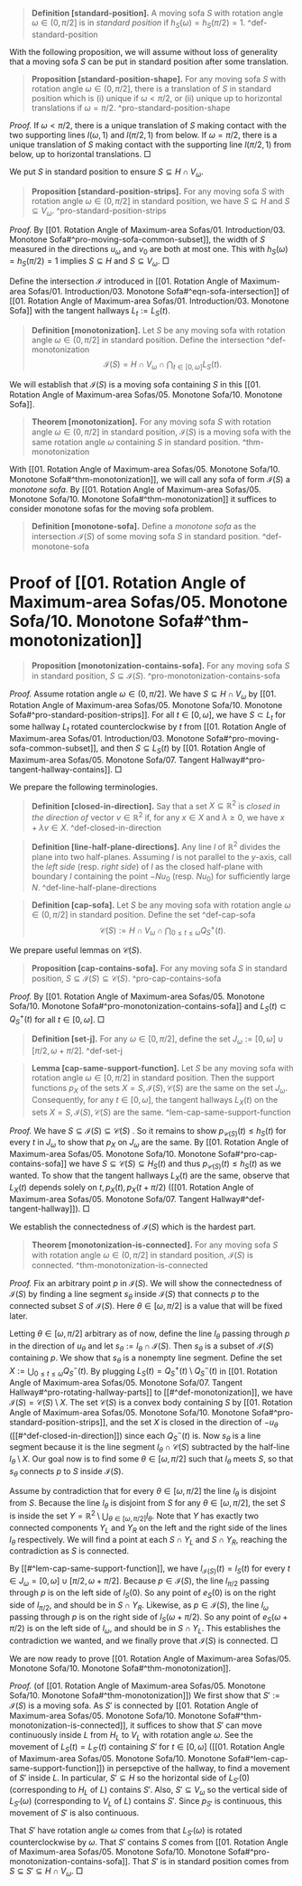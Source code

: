 > __Definition [standard-position].__ A moving sofa $S$ with rotation angle $\omega \in (0, \pi/2]$ is in _standard position_ if $h_S(\omega) = h_S(\pi/2) = 1$. ^def-standard-position

With the following proposition, we will assume without loss of generality that a moving sofa $S$ can be put in standard position after some translation.

> __Proposition [standard-position-shape].__ For any moving sofa $S$ with rotation angle $\omega \in (0, \pi/2]$, there is a translation of $S$ in standard position which is (i) unique if $\omega < \pi/2$, or (ii) unique up to horizontal translations if $\omega = \pi/2$. ^pro-standard-position-shape

_Proof._ If $\omega < \pi/2$, there is a unique translation of $S$ making contact with the two supporting lines $l(\omega, 1)$ and $l(\pi/2, 1)$ from below. If $\omega = \pi/2$, there is a unique translation of $S$ making contact with the supporting line $l(\pi/2, 1)$ from below, up to horizontal translations. □

We put $S$ in standard position to ensure $S \subseteq H \cap V_\omega$.

> __Proposition [standard-position-strips].__ For any moving sofa $S$ with rotation angle $\omega \in (0, \pi/2]$ in standard position, we have $S \subseteq H$ and $S \subseteq V_\omega$. ^pro-standard-position-strips

_Proof._ By [[01. Rotation Angle of Maximum-area Sofas/01. Introduction/03. Monotone Sofa#^pro-moving-sofa-common-subset]], the width of $S$ measured in the directions $u_{\omega}$ and $v_0$ are both at most one. This with $h_S(\omega) = h_S(\pi/2) = 1$ implies $S \subseteq H$ and $S \subseteq V_\omega$. □

Define the intersection $\mathcal{I}$ introduced in [[01. Rotation Angle of Maximum-area Sofas/01. Introduction/03. Monotone Sofa#^eqn-sofa-intersection]] of [[01. Rotation Angle of Maximum-area Sofas/01. Introduction/03. Monotone Sofa]] with the tangent hallways $L_t := L_S(t)$.

> __Definition [monotonization].__ Let $S$ be any moving sofa with rotation angle $\omega \in (0, \pi/2]$ in standard position. Define the intersection ^def-monotonization
$$
\mathcal{I}(S) = H \cap V_\omega \cap \bigcap_{t \in [0, \omega]} L_S(t).
$$

We will establish that $\mathcal{I}(S)$ is a moving sofa containing $S$ in this [[01. Rotation Angle of Maximum-area Sofas/05. Monotone Sofa/10. Monotone Sofa]].

> __Theorem [monotonization].__ For any moving sofa $S$ with rotation angle $\omega \in (0, \pi/2]$ in standard position, $\mathcal{I}(S)$ is a moving sofa with the same rotation angle $\omega$ containing $S$ in standard position. ^thm-monotonization

With [[01. Rotation Angle of Maximum-area Sofas/05. Monotone Sofa/10. Monotone Sofa#^thm-monotonization]], we will call any sofa of form $\mathcal{I}(S)$ a _monotone sofa_. By [[01. Rotation Angle of Maximum-area Sofas/05. Monotone Sofa/10. Monotone Sofa#^thm-monotonization]] it suffices to consider monotone sofas for the moving sofa problem.

> __Definition [monotone-sofa].__ Define a _monotone sofa_ as the intersection $\mathcal{I}(S)$ of some moving sofa $S$ in standard position. ^def-monotone-sofa

# Proof of [[01. Rotation Angle of Maximum-area Sofas/05. Monotone Sofa/10. Monotone Sofa#^thm-monotonization]]

> __Proposition [monotonization-contains-sofa].__ For any moving sofa $S$ in standard position, $S \subseteq \mathcal{I}(S)$. ^pro-monotonization-contains-sofa

_Proof._ Assume rotation angle $\omega \in (0, \pi/2]$. We have $S \subseteq H \cap V_\omega$ by [[01. Rotation Angle of Maximum-area Sofas/05. Monotone Sofa/10. Monotone Sofa#^pro-standard-position-strips]]. For all $t \in [0, \omega]$, we have $S \subset L_t$ for some hallway $L_t$ rotated counterclockwise by $t$ from [[01. Rotation Angle of Maximum-area Sofas/01. Introduction/03. Monotone Sofa#^pro-moving-sofa-common-subset]], and then $S \subseteq L_S(t)$ by [[01. Rotation Angle of Maximum-area Sofas/05. Monotone Sofa/07. Tangent Hallway#^pro-tangent-hallway-contains]]. □

We prepare the following terminologies.

> __Definition [closed-in-direction].__ Say that a set $X \subseteq \mathbb{R}^2$ is _closed in the direction of_ vector $v \in \mathbb{R}^2$ if, for any $x \in X$ and $\lambda \geq 0$, we have $x + \lambda v \in X$. ^def-closed-in-direction

> __Definition [line-half-plane-directions].__ Any line $l$ of $\mathbb{R}^2$ divides the plane into two half-planes. Assuming $l$ is not parallel to the $y$-axis, call the _left side_ (resp. _right side_) of $l$ as the closed half-plane with boundary $l$ containing the point $- Nu_0$ (resp. $Nu_0$) for sufficiently large $N$. ^def-line-half-plane-directions

> __Definition [cap-sofa].__ Let $S$ be any moving sofa with rotation angle $\omega \in (0, \pi/2]$ in standard position. Define the set ^def-cap-sofa
$$
\mathcal{C}(S) := H \cap V_\omega \cap \bigcap_{0 \leq t \leq \omega} Q^+_S(t).
$$

We prepare useful lemmas on $\mathcal{C}(S)$.

> __Proposition [cap-contains-sofa].__ For any moving sofa $S$ in standard position, $S \subseteq \mathcal{I}(S) \subseteq \mathcal{C}(S)$. ^pro-cap-contains-sofa

_Proof._ By [[01. Rotation Angle of Maximum-area Sofas/05. Monotone Sofa/10. Monotone Sofa#^pro-monotonization-contains-sofa]] and $L_S(t) \subset Q_S^+(t)$ for all $t \in [0, \omega]$. □

> __Definition [set-j].__ For any $\omega \in [0, \pi/2]$, define the set $J_\omega := [0, \omega] \cup [\pi/2, \omega + \pi/2]$. ^def-set-j

> __Lemma [cap-same-support-function].__ Let $S$ be any moving sofa with rotation angle $\omega \in [0, \pi/2]$ in standard position. Then the support functions $p_X$ of the sets $X = S, \mathcal{I}(S), \mathcal{C}(S)$ are the same on the set $J_\omega$. Consequently, for any $t \in [0, \omega]$, the tangent hallways $L_X(t)$ on the sets $X = S, \mathcal{I}(S), \mathcal{C}(S)$ are the same. ^lem-cap-same-support-function

_Proof._ We have $S \subseteq \mathcal{I}(S) \subseteq \mathcal{C}(S)$ . So it remains to show $p_{\mathcal{C}(S)}(t) \leq h_S(t)$ for every $t$ in $J_\omega$ to show that $p_X$ on $J_\omega$ are the same. By [[01. Rotation Angle of Maximum-area Sofas/05. Monotone Sofa/10. Monotone Sofa#^pro-cap-contains-sofa]] we have $S \subseteq \mathcal{C}(S) \subseteq H_S(t)$ and thus $p_{\mathcal{C}(S)}(t) \leq h_S(t)$ as we wanted. To show that the tangent hallways $L_X(t)$ are the same, observe that $L_X(t)$ depends solely on $t, p_X(t), p_X(t + \pi/2)$ ([[01. Rotation Angle of Maximum-area Sofas/05. Monotone Sofa/07. Tangent Hallway#^def-tangent-hallway]]). □

We establish the connectedness of $\mathcal{I}(S)$ which is the hardest part.

> __Theorem [monotonization-is-connected].__ For any moving sofa $S$ with rotation angle $\omega \in (0, \pi/2]$ in standard position, $\mathcal{I}(S)$ is connected. ^thm-monotonization-is-connected

_Proof._ Fix an arbitrary point $p$ in $\mathcal{I}(S)$. We will show the connectedness of $\mathcal{I}(S)$ by finding a line segment $s_\theta$ inside $\mathcal{I}(S)$ that connects $p$ to the connected subset $S$ of $\mathcal{I}(S)$. Here $\theta \in [\omega, \pi/2]$ is a value that will be fixed later.

Letting $\theta \in [\omega, \pi/2]$ arbitrary as of now, define the line $l_\theta$ passing through $p$ in the direction of $u_\theta$ and let $s_\theta := l_\theta \cap \mathcal{I}(S)$. Then $s_\theta$ is a subset of $\mathcal{I}(S)$ containing $p$. We show that $s_\theta$ is a nonempty line segment. Define the set $X := \bigcup_{0 \leq t \leq \omega} Q^-_S(t)$. By plugging $L_S(t) = Q_S^+(t) \setminus Q_S^-(t)$ in [[01. Rotation Angle of Maximum-area Sofas/05. Monotone Sofa/07. Tangent Hallway#^pro-rotating-hallway-parts]] to [[#^def-monotonization]], we have $\mathcal{I}(S) = \mathcal{C}(S) \setminus X$. The set $\mathcal{C}(S)$ is a convex body containing $S$ by [[01. Rotation Angle of Maximum-area Sofas/05. Monotone Sofa/10. Monotone Sofa#^pro-standard-position-strips]], and the set $X$ is closed in the direction of $-u_\theta$ ([[#^def-closed-in-direction]]) since each $Q_S^-(t)$ is. Now $s_\theta$ is a line segment because it is the line segment $l_\theta \cap \mathcal{C}(S)$ subtracted by the half-line $l_\theta \setminus X$. Our goal now is to find some $\theta \in [\omega, \pi/2]$ such that $l_\theta$ meets $S$, so that $s_\theta$ connects $p$ to $S$ inside $\mathcal{I}(S)$.

Assume by contradiction that for every $\theta \in [\omega, \pi/2]$ the line $l_\theta$ is disjoint from $S$. Because the line $l_\theta$ is disjoint from $S$ for any $\theta \in [\omega, \pi/2]$, the set $S$ is inside the set $Y = \mathbb{R}^2 \setminus \bigcup_{\theta \in [\omega, \pi/2]} l_\theta$. Note that $Y$ has exactly two connected components $Y_L$ and $Y_R$ on the left and the right side of the lines $l_\theta$ respectively. We will find a point at each $S \cap Y_L$ and $S \cap Y_R$, reaching the contradiction as $S$ is connected.

By [[#^lem-cap-same-support-function]], we have $l_{\mathcal{I}(S)}(t) = l_S(t)$ for every $t \in J_\omega = [0, \omega] \cup [\pi/2, \omega + \pi/2]$. Because $p \in \mathcal{I}(S)$, the line $l_{\pi/2}$ passing through $p$ is on the left side of $l_{S}(0)$. So any point of $e_S(0)$ is on the right side of $l_{\pi/2}$, and should be in $S \cap Y_R$. Likewise, as $p \in \mathcal{I}(S)$, the line $l_{\omega}$ passing through $p$ is on the right side of $l_S(\omega + \pi/2)$. So any point of $e_S(\omega + \pi/2)$ is on the left side of $l_\omega$, and should be in $S \cap Y_L$. This establishes the contradiction we wanted, and we finally prove that $\mathcal{I}(S)$ is connected. □

We are now ready to prove [[01. Rotation Angle of Maximum-area Sofas/05. Monotone Sofa/10. Monotone Sofa#^thm-monotonization]]. 

_Proof._ (of [[01. Rotation Angle of Maximum-area Sofas/05. Monotone Sofa/10. Monotone Sofa#^thm-monotonization]]) We first show that $S' := \mathcal{I}(S)$ is a moving sofa. As $S'$ is connected by [[01. Rotation Angle of Maximum-area Sofas/05. Monotone Sofa/10. Monotone Sofa#^thm-monotonization-is-connected]], it suffices to show that $S'$ can move continuously inside $L$ from $H_L$ to $V_L$ with rotation angle $\omega$. See the movement of $L_S(t) = L_{S'}(t)$ containing $S'$ for $t \in [0, \omega]$ ([[01. Rotation Angle of Maximum-area Sofas/05. Monotone Sofa/10. Monotone Sofa#^lem-cap-same-support-function]]) in persepctive of the hallway, to find a movement of $S'$ inside $L$. In particular, $S' \subseteq H$ so the horizontal side of $L_{S'}(0)$ (corresponding to $H_L$ of $L$) contains $S'$. Also, $S' \subseteq V_\omega$ so the vertical side of $L_{S'}(\omega)$ (corresponding to $V_L$ of $L$) contains $S'$. Since $p_{S'}$ is continuous, this movement of $S'$ is also continuous.

That $S'$ have rotation angle $\omega$ comes from that $L_{S'}(\omega)$ is rotated counterclockwise by $\omega$. That $S'$ contains $S$ comes from [[01. Rotation Angle of Maximum-area Sofas/05. Monotone Sofa/10. Monotone Sofa#^pro-monotonization-contains-sofa]]. That $S'$ is in standard position comes from $S \subseteq S' \subseteq H \cap V_\omega$. □